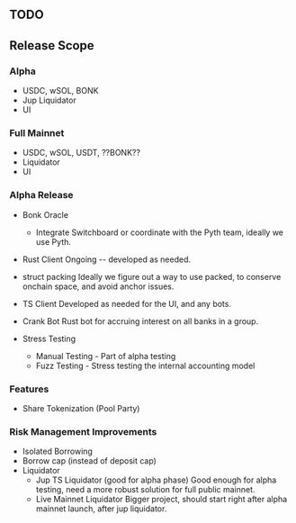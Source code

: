 ## TODO

## Release Scope

### Alpha

* USDC, wSOL, BONK
* Jup Liquidator
* UI

### Full Mainnet

* USDC, wSOL, USDT, ??BONK??
* Liquidator
* UI

### Alpha Release

* Bonk Oracle
  * Integrate Switchboard or coordinate with the Pyth team, ideally we use Pyth.
* Rust Client
    Ongoing -- developed as needed.
* struct packing
    Ideally we figure out a way to use packed, to conserve onchain space, and avoid anchor issues.
* TS Client
    Developed as needed for the UI, and any bots.
* Crank Bot
    Rust bot for accruing interest on all banks in a group.

* Stress Testing
  * Manual Testing - Part of alpha testing
  * Fuzz Testing - Stress testing the internal accounting model

### Features

* Share Tokenization (Pool Party)

### Risk Management Improvements

* Isolated Borrowing
* Borrow cap (instead of deposit cap)
* Liquidator
  * Jup TS Liquidator (good for alpha phase)
        Good enough for alpha testing, need a more robust solution for full public mainnet.
  * Live Mainnet Liquidator
        Bigger project, should start right after alpha mainnet launch, after jup liquidator.
